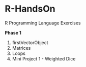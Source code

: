 # R-HandsOn
R Programming Language Exercises

<strong>Phase 1</strong>
<ol>
  <li>firstVectorObject</li>
  <li>Matrices</li>
  <li>Loops</li>
  <li>Mini Project 1 - Weighted Dice</li>
</ol>
